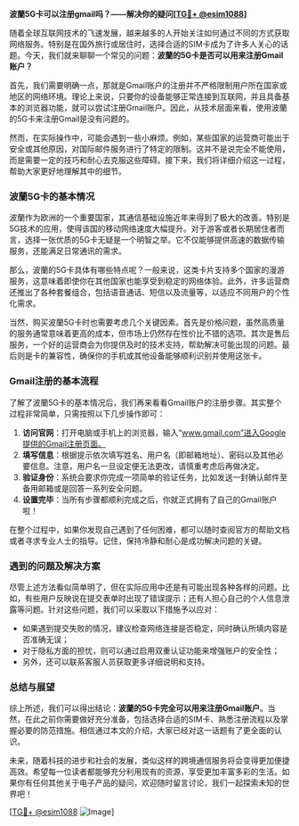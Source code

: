 **波蘭5G卡可以注册gmail吗？——解决你的疑问[[TG💪+ @esim1088](https://t.me/s/esim1088)]**

随着全球互联网技术的飞速发展，越来越多的人开始关注如何通过不同的方式获取网络服务。特别是在国外旅行或居住时，选择合适的SIM卡成为了许多人关心的话题。今天，我们就来聊聊一个常见的问题：**波蘭的5G卡是否可以用来注册Gmail账户？**

首先，我们需要明确一点，那就是Gmail账户的注册并不严格限制用户所在国家或地区的网络环境。理论上来说，只要你的设备能够正常连接到互联网，并且具备基本的浏览器功能，就可以尝试注册Gmail账户。因此，从技术层面来看，使用波蘭的5G卡来注册Gmail是没有问题的。

然而，在实际操作中，可能会遇到一些小麻烦。例如，某些国家的运营商可能出于安全或其他原因，对国际邮件服务进行了特定的限制。这并不是说完全不能使用，而是需要一定的技巧和耐心去克服这些障碍。接下来，我们将详细介绍这一过程，帮助大家更好地理解其中的细节。

### 波蘭5G卡的基本情况

波蘭作为欧洲的一个重要国家，其通信基础设施近年来得到了极大的改善。特别是5G技术的应用，使得该国的移动网络速度大幅提升。对于游客或者长期居住者而言，选择一张优质的5G卡无疑是一个明智之举。它不仅能够提供高速的数据传输服务，还能满足日常通讯的需求。

那么，波蘭的5G卡具体有哪些特点呢？一般来说，这类卡片支持多个国家的漫游服务，这意味着即使你在其他国家也能享受到稳定的网络体验。此外，许多运营商还推出了各种套餐组合，包括语音通话、短信以及流量等，以适应不同用户的个性化需求。

当然，购买波蘭5G卡时也需要考虑几个关键因素。首先是价格问题，虽然高质量的服务通常意味着更高的成本，但市场上仍然存在性价比不错的选项。其次是售后服务，一个好的运营商会为你提供及时的技术支持，帮助解决可能出现的问题。最后则是卡的兼容性，确保你的手机或其他设备能够顺利识别并使用这张卡。

### Gmail注册的基本流程

了解了波蘭5G卡的基本情况后，我们再来看看Gmail账户的注册步骤。其实整个过程非常简单，只需按照以下几步操作即可：

1. **访问官网**：打开电脑或手机上的浏览器，输入“www.gmail.com”进入Google提供的Gmail注册页面。
2. **填写信息**：根据提示依次填写姓名、用户名（即邮箱地址）、密码以及其他必要信息。注意，用户名一旦设定便无法更改，请慎重考虑后再做决定。
3. **验证身份**：系统会要求你完成一项简单的验证任务，比如发送一封确认邮件至备用邮箱或是回答一系列安全问题。
4. **设置完毕**：当所有步骤都顺利完成之后，你就正式拥有了自己的Gmail账户啦！

在整个过程中，如果你发现自己遇到了任何困难，都可以随时查阅官方的帮助文档或者寻求专业人士的指导。记住，保持冷静和耐心是成功解决问题的关键。

### 遇到的问题及解决方案

尽管上述方法看似简单明了，但在实际应用中还是有可能出现各种各样的问题。比如，有些用户反映说在提交表单时出现了错误提示；还有人担心自己的个人信息泄露等问题。针对这些问题，我们可以采取以下措施予以应对：

- 如果遇到提交失败的情况，建议检查网络连接是否稳定，同时确认所填内容是否准确无误；
- 对于隐私方面的担忧，则可以通过启用双重认证功能来增强账户的安全性；
- 另外，还可以联系客服人员获取更多详细说明和支持。

### 总结与展望

综上所述，我们可以得出结论：**波蘭的5G卡完全可以用来注册Gmail账户**。当然，在此之前你需要做好充分准备，包括选择合适的SIM卡、熟悉注册流程以及掌握必要的防范措施。相信通过本文的介绍，大家已经对这一话题有了更全面的认识。

未来，随着科技的进步和社会的发展，类似这样的跨境通信服务将会变得更加便捷高效。希望每一位读者都能够充分利用现有的资源，享受更加丰富多彩的生活。如果你有任何其他关于电子产品的疑问，欢迎随时留言讨论，我们一起探索未知的世界吧！

[[TG💪+ @esim1088](https://t.me/s/esim1088) ![Image](https://i.postimg.cc/4NQfJmqS/Snipaste-2025-05-13-00-14-12.png)]